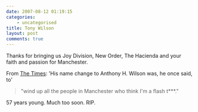 ```yaml
---
date: 2007-08-12 01:19:15
categories:
    - uncategorised
title: Tony Wilson
layout: post
comments: true
---
```

Thanks for bringing us Joy Division, New Order, The Hacienda and your
faith and passion for Manchester.

From [The
Times](http://entertainment.timesonline.co.uk/tol/arts_and_entertainment/music/article2237201.ece):
'His name change to Anthony H. Wilson was, he once said, to'
> "wind up all the people in Manchester who think I'm a flash t\*\*\*."

57 years young. Much too soon. RIP.
